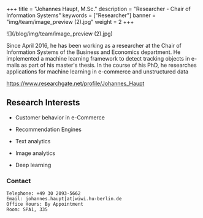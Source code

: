 +++
title = "Johannes Haupt, M.Sc."
description = "Researcher - Chair of Information Systems"
keywords = ["Researcher"]
banner = "img/team/image_preview (2).jpg"
weight = 2
+++





![](/blog/img/team/image_preview (2).jpg)

Since April 2016, he has been working as a researcher at the Chair of Information Systems of the Business and Economics department. He implemented a machine learning framework to detect tracking objects in e-mails as part of his master's thesis. In the course of his PhD, he researches applications for machine learning in e-commerce and unstructured data 

https://www.researchgate.net/profile/Johannes_Haupt

## Research Interests

- Customer behavior in e-Commerce

- Recommendation Engines
- Text analytics

- Image analytics

- Deep learning
 

###  Contact

	Telephone: +49 30 2093-5662
	Email: johannes.haupt[at]wiwi.hu-berlin.de 
	Office Hours: By Appointment
	Room: SPA1, 335


